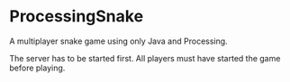 # ProcessingSnake

A multiplayer snake game using only Java and Processing.

The server has to be started first.
All players must have started the game before playing.
